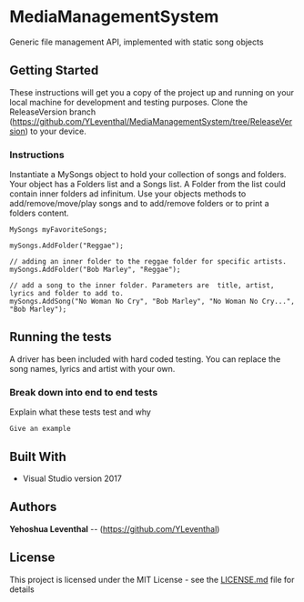 # MediaManagementSystem
Generic file management API, implemented with static song objects

## Getting Started

These instructions will get you a copy of the project up and running on your local machine for development and testing purposes. 
Clone the ReleaseVersion branch (https://github.com/YLeventhal/MediaManagementSystem/tree/ReleaseVersion) to your device.

### Instructions

Instantiate a MySongs object to hold your collection of songs and folders. Your object has a Folders list 
and a Songs list. A Folder from the list could contain inner folders ad infinitum. 
Use your objects methods to add/remove/move/play songs and to add/remove folders or to print a folders content.


```
MySongs myFavoriteSongs;

mySongs.AddFolder("Reggae");

// adding an inner folder to the reggae folder for specific artists.
mySongs.AddFolder("Bob Marley", "Reggae");

// add a song to the inner folder. Parameters are  title, artist, lyrics and folder to add to.
mySongs.AddSong("No Woman No Cry", "Bob Marley", "No Woman No Cry...", "Bob Marley");

```



## Running the tests

A driver has been included with hard coded testing. You can replace the song names, lyrics and artist with your own.

### Break down into end to end tests

Explain what these tests test and why

```
Give an example
```


## Built With

 * Visual Studio version 2017

## Authors

  **Yehoshua Leventhal** -- (https://github.com/YLeventhal)


## License

This project is licensed under the MIT License - see the [LICENSE.md](LICENSE.md) file for details

